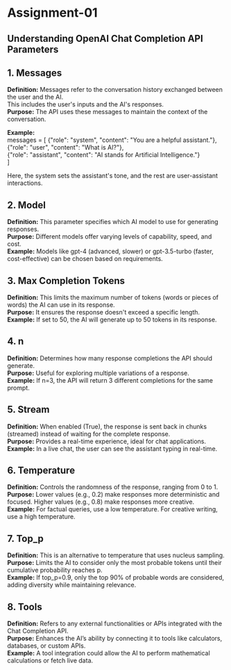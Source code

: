 # Assignment-01
## **Understanding OpenAI Chat Completion API Parameters**

## 1. Messages 

**Definition:**  Messages refer to the conversation history exchanged between the user and the AI. \
This includes the user's inputs and the AI's responses.\
**Purpose:** The API uses these messages to maintain the context of the conversation.

**Example:**\
    messages = [
    {"role": "system", "content": "You are a helpful assistant."}, \
    {"role": "user", "content": "What is AI?"},\
    {"role": "assistant", "content": "AI stands for Artificial Intelligence."}\
]

Here, the system sets the assistant's tone, and the rest are user-assistant interactions.

## 2. Model
 
**Definition:**  This parameter specifies which AI model to use for generating responses.\
**Purpose:**  Different models offer varying levels of capability, speed, and cost.\
**Example:**  Models like gpt-4 (advanced, slower) or gpt-3.5-turbo (faster, cost-effective) can be chosen based on requirements.

## 3. Max Completion Tokens

**Definition:**  This limits the maximum number of tokens (words or pieces of words) the AI can use in its response.\
**Purpose:**  It ensures the response doesn't exceed a specific length.\
**Example:**  If set to 50, the AI will generate up to 50 tokens in its response.

## 4. n

**Definition:**  Determines how many response completions the API should generate.\
**Purpose:**  Useful for exploring multiple variations of a response.\
**Example:**  If n=3, the API will return 3 different completions for the same prompt.

## 5. Stream

**Definition:**  When enabled (True), the response is sent back in chunks (streamed) instead of waiting for the complete response.\
**Purpose:**  Provides a real-time experience, ideal for chat applications.\
**Example:**  In a live chat, the user can see the assistant typing in real-time.

## 6. Temperature

**Definition:** Controls the randomness of the response, ranging from 0 to 1.\
**Purpose:**
Lower values (e.g., 0.2) make responses more deterministic and focused.
Higher values (e.g., 0.8) make responses more creative.\
**Example:** For factual queries, use a low temperature. For creative writing, use a high temperature.


## 7. Top_p

**Definition:**  This is an alternative to temperature that uses nucleus sampling.\
**Purpose:**  Limits the AI to consider only the most probable tokens until their cumulative probability reaches p.\
**Example:**  If top_p=0.9, only the top 90% of probable words are considered, adding diversity while maintaining relevance.


## 8. Tools

**Definition:**  Refers to any external functionalities or APIs integrated with the Chat Completion API.\
**Purpose:**  Enhances the AI’s ability by connecting it to tools like calculators, databases, or custom APIs.\
**Example:**  A tool integration could allow the AI to perform mathematical calculations or fetch live data.

